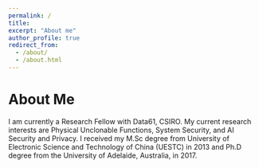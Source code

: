 ```yaml
---
permalink: /
title:
excerpt: "About me"
author_profile: true
redirect_from: 
  - /about/
  - /about.html
---
```

About Me
======

I am currently a Research Fellow with Data61, CSIRO. My current research interests are Physical Unclonable Functions, System Security, and AI Security and Privacy. I received  my  M.Sc  degree  from University of Electronic Science and Technology of China (UESTC) in 2013 and Ph.D degree from the University of Adelaide, Australia, in 2017. 
